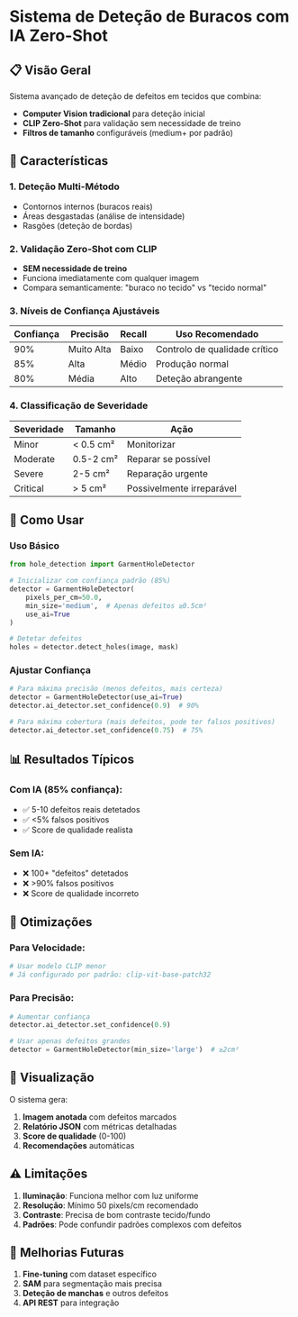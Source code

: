# Sistema de Deteção de Buracos com IA Zero-Shot

## 📋 Visão Geral

Sistema avançado de deteção de defeitos em tecidos que combina:
- **Computer Vision tradicional** para deteção inicial
- **CLIP Zero-Shot** para validação sem necessidade de treino
- **Filtros de tamanho** configuráveis (medium+ por padrão)

## 🎯 Características

### 1. **Deteção Multi-Método**
- Contornos internos (buracos reais)
- Áreas desgastadas (análise de intensidade)
- Rasgões (deteção de bordas)

### 2. **Validação Zero-Shot com CLIP**
- **SEM necessidade de treino**
- Funciona imediatamente com qualquer imagem
- Compara semanticamente: "buraco no tecido" vs "tecido normal"

### 3. **Níveis de Confiança Ajustáveis**

| Confiança | Precisão | Recall | Uso Recomendado |
|-----------|----------|--------|-----------------|
| 90% | Muito Alta | Baixo | Controlo de qualidade crítico |
| 85% | Alta | Médio | Produção normal |
| 80% | Média | Alto | Deteção abrangente |

### 4. **Classificação de Severidade**

| Severidade | Tamanho | Ação |
|------------|---------|------|
| Minor | < 0.5 cm² | Monitorizar |
| Moderate | 0.5-2 cm² | Reparar se possível |
| Severe | 2-5 cm² | Reparação urgente |
| Critical | > 5 cm² | Possivelmente irreparável |

## 🚀 Como Usar

### Uso Básico
```python
from hole_detection import GarmentHoleDetector

# Inicializar com confiança padrão (85%)
detector = GarmentHoleDetector(
    pixels_per_cm=50.0,
    min_size='medium',  # Apenas defeitos ≥0.5cm²
    use_ai=True
)

# Detetar defeitos
holes = detector.detect_holes(image, mask)
```

### Ajustar Confiança
```python
# Para máxima precisão (menos defeitos, mais certeza)
detector = GarmentHoleDetector(use_ai=True)
detector.ai_detector.set_confidence(0.9)  # 90%

# Para máxima cobertura (mais defeitos, pode ter falsos positivos)
detector.ai_detector.set_confidence(0.75)  # 75%
```

## 📊 Resultados Típicos

### Com IA (85% confiança):
- ✅ 5-10 defeitos reais detetados
- ✅ <5% falsos positivos
- ✅ Score de qualidade realista

### Sem IA:
- ❌ 100+ "defeitos" detetados
- ❌ >90% falsos positivos
- ❌ Score de qualidade incorreto

## 🔧 Otimizações

### Para Velocidade:
```python
# Usar modelo CLIP menor
# Já configurado por padrão: clip-vit-base-patch32
```

### Para Precisão:
```python
# Aumentar confiança
detector.ai_detector.set_confidence(0.9)

# Usar apenas defeitos grandes
detector = GarmentHoleDetector(min_size='large')  # ≥2cm²
```

## 🎨 Visualização

O sistema gera:
1. **Imagem anotada** com defeitos marcados
2. **Relatório JSON** com métricas detalhadas
3. **Score de qualidade** (0-100)
4. **Recomendações** automáticas

## ⚠️ Limitações

1. **Iluminação**: Funciona melhor com luz uniforme
2. **Resolução**: Mínimo 50 pixels/cm recomendado
3. **Contraste**: Precisa de bom contraste tecido/fundo
4. **Padrões**: Pode confundir padrões complexos com defeitos

## 🔮 Melhorias Futuras

1. **Fine-tuning** com dataset específico
2. **SAM** para segmentação mais precisa
3. **Deteção de manchas** e outros defeitos
4. **API REST** para integração